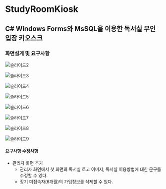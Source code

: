 # StudyRoomKiosk
## C# Windows Forms와 MsSQL을 이용한 독서실 무인 입장 키오스크

### 화면설계 및 요구사항
   
![슬라이드2](https://user-images.githubusercontent.com/59382990/84610669-5e917400-aef6-11ea-8d7e-cf247fd706db.JPG)
   
![슬라이드3](https://user-images.githubusercontent.com/59382990/84610670-5fc2a100-aef6-11ea-9c0f-4444812cd51f.JPG)
   
![슬라이드4](https://user-images.githubusercontent.com/59382990/84610672-63562800-aef6-11ea-91e6-5157b6cb9c53.JPG)
   
![슬라이드5](https://user-images.githubusercontent.com/59382990/84610677-681adc00-aef6-11ea-8976-c565b04bcc5c.JPG)
   
![슬라이드6](https://user-images.githubusercontent.com/59382990/84610678-694c0900-aef6-11ea-8779-fb1b2c2856df.JPG)
   
![슬라이드7](https://user-images.githubusercontent.com/59382990/84610683-6c46f980-aef6-11ea-97d5-af778186918a.JPG)
   
![슬라이드8](https://user-images.githubusercontent.com/59382990/84610686-6e10bd00-aef6-11ea-8b87-b6c22673597a.JPG)
   
![슬라이드9](https://user-images.githubusercontent.com/59382990/84610687-6f41ea00-aef6-11ea-8326-3cb7f97777ae.JPG)

#### 요구사항 수정사항
- 관리자 화면 추가
   - 관리자 화면에서 첫 화면의 독서실 로고 이미지, 독서실 이용방법에 대한 문구를 수정할 수 있다.
   - 장기 미접속자(6개월)의 가입정보를 삭제할 수 있다.
